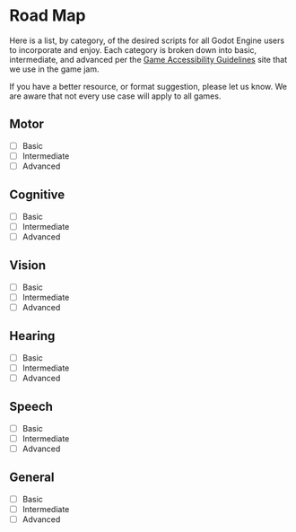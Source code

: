 # Road Map 

Here is a list, by category, of the desired scripts for all Godot Engine users to incorporate and enjoy. Each category is broken down into basic, intermediate, and advanced per the [Game Accessibility Guidelines](http://gameaccessibilityguidelines.com/full-list/) site that we use in the game jam. 

If you have a better resource, or format suggestion, please let us know. We are aware that not every use case will apply to all games.

## Motor 

- [ ] Basic
- [ ] Intermediate
- [ ] Advanced

## Cognitive

- [ ] Basic
- [ ] Intermediate
- [ ] Advanced

## Vision

- [ ] Basic
- [ ] Intermediate
- [ ] Advanced

## Hearing

- [ ] Basic
- [ ] Intermediate
- [ ] Advanced

## Speech

- [ ] Basic
- [ ] Intermediate
- [ ] Advanced

## General

- [ ] Basic
- [ ] Intermediate
- [ ] Advanced